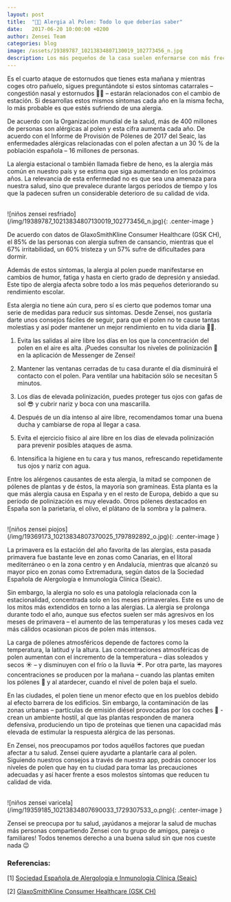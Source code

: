 ```yaml
---
layout: post
title:  "🌼🌷 Alergia al Polen: Todo lo que deberías saber"
date:   2017-06-20 10:00:00 +0200
author: Zensei Team
categories: blog 
image: /assets/19389787_10213834807130019_102773456_n.jpg
description: Los más pequeños de la casa suelen enfermarse con más frecuencia, y esto se debe a que su sistema inmunitario se encuentra en continua formación. Sin embargo, se trata de un proceso normal de nuestro ciclo vital...
---
```


Es el cuarto ataque de estornudos que tienes esta mañana y mientras coges otro pañuelo, sigues preguntándote si estos síntomas catarrales – congestión nasal y estornudos  🤧😷 – estarán relacionados con el cambio de estación.  Si desarrollas estos mismos síntomas cada año en la misma fecha, lo más probable es que estés sufriendo de una alergia.
 
De acuerdo con la Organización mundial de la salud, más de 400 millones de personas son alérgicas al polen y esta cifra aumenta cada año. De acuerdo con el Informe de Provisión de Pólenes de 2017 del Seaic, las enfermedades alérgicas relacionadas con el polen afectan a un 30 % de la población española – 16 millones de personas.
 
La alergia estacional o también llamada fiebre de heno, es la alergia más común en nuestro país y se estima que siga aumentando en los próximos años. La relevancia de esta enfermedad no es que sea una amenaza para nuestra salud, sino que prevalece durante largos períodos de tiempo y los que la padecen sufren un considerable deterioro de su calidad de vida.


<br>
![niños zensei resfriado](/img/19389787_10213834807130019_102773456_n.jpg){: .center-image }
<br>


De acuerdo con datos de GlaxoSmithKline Consumer Healthcare (GSK CH), el 85% de las personas con alergia sufren de cansancio, mientras que el 67% irritabilidad, un 60% tristeza y un 57% sufre de dificultades para dormir.
 
Además de estos síntomas, la alergia al polen puede manifestarse en cambios de humor, fatiga y hasta en cierto grado de depresión y ansiedad. Este tipo de alergia afecta sobre todo a los más pequeños deteriorando su rendimiento escolar.
 
Esta alergia no tiene aún cura, pero sí es cierto que podemos tomar una serie de medidas para reducir sus síntomas.  Desde Zensei, nos gustaría darte unos consejos fáciles de seguir, para que el polen no te cause tantas molestias y así poder mantener un mejor rendimiento en tu vida diaria 💪😊. 
 
1. Evita las salidas al aire libre los días en los que la concentración del polen en el aire es alta.  ¡Puedes consultar los niveles de polinización 🌼en la aplicación de Messenger de Zensei!

2. Mantener las ventanas cerradas de tu casa durante el día disminuirá el contacto con el polen. Para ventilar una habitación sólo se necesitan 5 minutos.

3. Los días de elevada polinización, puedes proteger tus ojos con gafas de sol 😎 y cubrir nariz y boca con una mascarilla.

4. Después de un día intenso al aire libre, recomendamos tomar una buena ducha y cambiarse de ropa al llegar a casa.

5. Evita el ejercicio físico al aire libre en los días de elevada polinización para prevenir posibles ataques de asma.

6. Intensifica la higiene en tu cara y tus manos, refrescando repetidamente tus ojos y nariz con agua.
 
Entre los alérgenos causantes de esta alergia,  la mitad se componen de pólenes de plantas y de éstos, la mayoría son gramíneas.  Esta planta es la que más alergia causa en España y en el resto de Europa, debido a que su período de polinización es muy elevado. Otros pólenes destacados en España son la parietaria, el olivo, el plátano de la sombra y la palmera.


<br>
![niños zensei piojos](/img/19369173_10213834807370025_1797892892_o.jpg){: .center-image }
<br>

La primavera es la estación del año favorita de las alergias, esta pasada primavera fue bastante leve en zonas como Canarias, en el litoral mediterráneo o en la zona centro y en Andalucía, mientras que alcanzó su mayor pico en zonas como Extremadura, según datos de la Sociedad Española de Alergología e Inmunología Clínica (Seaic).
 
Sin embargo, la alergia no solo es una patología relacionada con la estacionalidad, concentrada solo en los meses primaverales. Este es uno de los mitos más extendidos en torno a las alergias.  La alergia se prolonga durante todo el año, aunque sus efectos suelen ser más agresivos en los meses de primavera – el aumento de las temperaturas y los meses cada vez más cálidos ocasionan picos de polen más intensos.
 
La carga de pólenes atmosféricos depende de factores como la temperatura, la latitud y la altura. Las concentraciones atmosféricas de polen aumentan con el incremento de la temperatura – días soleados y secos ☀️ – y disminuyen con el frío o la lluvia ☔. Por otra parte, las mayores concentraciones se producen por la mañana – cuando las plantas emiten los pólenes  🌼 y al atardecer, cuando el nivel de polen baja el suelo. 
 
En las ciudades, el polen tiene un menor efecto que en los pueblos debido al efecto barrera de los edificios. Sin embargo, la contaminación de las zonas urbanas – partículas de emisión diésel provocadas por los coches  🚗 - crean un ambiente hostil, al que las plantas responden de manera defensiva, produciendo un tipo de proteínas que tienen una capacidad más elevada de estimular la respuesta alérgica de las personas. 
 
En Zensei, nos preocupamos por todos aquéllos factores que puedan afectar a tu salud. Zensei quiere ayudarte a plantarle cara al polen. Siguiendo nuestros consejos a través de nuestra app, podrás conocer los niveles de polen que hay en tu ciudad para tomar las precauciones adecuadas y así hacer frente a esos molestos síntomas que reducen tu calidad de vida.  

<br>
![niños zensei varicela](/img/19359185_10213834807690033_1729307533_o.png){: .center-image }
<br>

Zensei se preocupa por tu salud, ¡ayúdanos a mejorar la salud de muchas más personas compartiendo Zensei con tu grupo de amigos, pareja o familiares! Todos tenemos derecho a una buena salud sin que nos cueste nada 😉

 
### Referencias:

[1] [Sociedad Española de Alergología e Inmunología Clínica (Seaic)](http://www.seaic.org/)

[2] [GlaxoSmithKline Consumer Healthcare (GSK CH)](http://gsk.com/?gclid=CjwKEAjwj6PKBRCAy9-07PeTtGgSJAC1P9xGtM_ptkNAam8vUWHAmNfDKLNJ1NWj0kp-5OXy6mDd_xoC6D7w_wcB)


